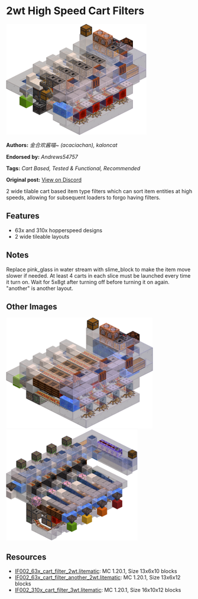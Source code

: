 # 2wt High Speed Cart Filters
<img alt="63.png" src="images/63.png?raw=1" height="300px">

**Authors:** *金合欢酱喵~ (acaciachan), kaloncat*

**Endorsed by:** *Andrews54757*

**Tags:** *Cart Based, Tested & Functional, Recommended*

**Original post:** [View on Discord](https://discord.com/channels/1375556143186837695/1388317640162021450)

2 wide tilable cart based item type filters which can sort item entities at high speeds, allowing for subsequent loaders to forgo having filters.
## Features
- 63x and 310x hopperspeed designs
- 2 wide tileable layouts
## Notes
Replace pink_glass in water stream with slime_block to make the item move slower if needed. At least 4 carts in each slice must be launched every time it turn on. Wait for 5x8gt after turning off before turning it on again.  "another" is another layout.

## Other Images
<img src="images/63a.png?raw=1" height="300px">

<img src="images/310.png?raw=1" height="300px">

## Resources
- [IF002_63x_cart_filter_2wt.litematic](attachments/IF002_63x_cart_filter_2wt.litematic): MC 1.20.1, Size 13x6x10 blocks
- [IF002_63x_cart_filter_another_2wt.litematic](attachments/IF002_63x_cart_filter_another_2wt.litematic): MC 1.20.1, Size 13x6x12 blocks
- [IF002_310x_cart_filter_3wt.litematic](attachments/IF002_310x_cart_filter_3wt.litematic): MC 1.20.1, Size 16x10x12 blocks
